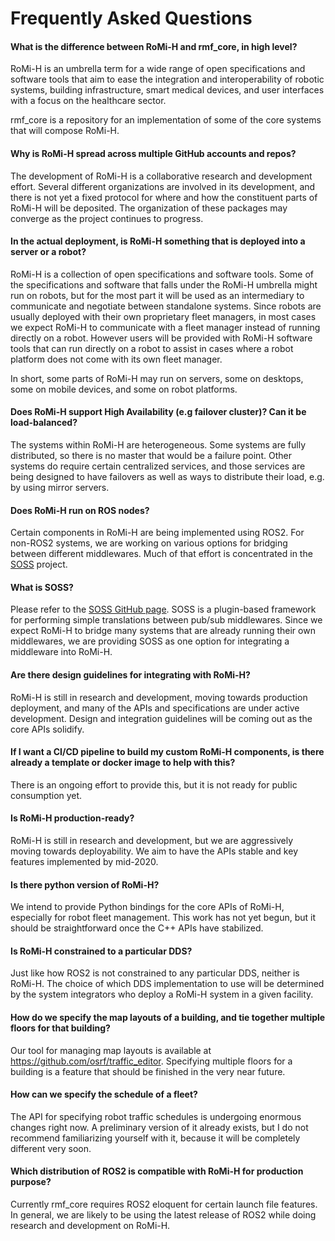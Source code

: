 # Frequently Asked Questions

#### What is the difference between RoMi-H and rmf_core, in high level?

RoMi-H is an umbrella term for a wide range of open specifications and software
tools that aim to ease the integration and interoperability of robotic systems,
building infrastructure, smart medical devices, and user interfaces with a focus
on the healthcare sector.

rmf_core is a repository for an implementation of some of the core systems that
will compose RoMi-H.


#### Why is RoMi-H spread across multiple GitHub accounts and repos?

The development of RoMi-H is a collaborative research and development effort.
Several different organizations are involved in its development, and there is
not yet a fixed protocol for where and how the constituent parts of RoMi-H will
be deposited. The organization of these packages may converge as the project
continues to progress.


#### In the actual deployment, is RoMi-H something that is deployed into a server or a robot?

RoMi-H is a collection of open specifications and software tools. Some of the
specifications and software that falls under the RoMi-H umbrella might run on
robots, but for the most part it will be used as an intermediary to communicate
and negotiate between standalone systems. Since robots are usually deployed with
their own proprietary fleet managers, in most cases we expect RoMi-H to
communicate with a fleet manager instead of running directly on a robot. However
users will be provided with RoMi-H software tools that can run directly on a
robot to assist in cases where a robot platform does not come with its own fleet
manager.

In short, some parts of RoMi-H may run on servers, some on desktops, some on
mobile devices, and some on robot platforms.


#### Does RoMi-H support High Availability (e.g failover cluster)? Can it be load-balanced?

The systems within RoMi-H are heterogeneous. Some systems are fully distributed,
so there is no master that would be a failure point. Other systems do require
certain centralized services, and those services are being designed to have
failovers as well as ways to distribute their load, e.g. by using mirror
servers.


#### Does RoMi-H run on ROS nodes?

Certain components in RoMi-H are being implemented using ROS2. For non-ROS2
systems, we are working on various options for bridging between different
middlewares. Much of that effort is concentrated in the
[SOSS](https://github.com/osrf/soss) project.


#### What is SOSS?

Please refer to the [SOSS GitHub page](https://github.com/osrf/soss). SOSS is a
plugin-based framework for performing simple translations between pub/sub
middlewares. Since we expect RoMi-H to bridge many systems that are already
running their own middlewares, we are providing SOSS as one option for
integrating a middleware into RoMi-H.


#### Are there design guidelines for integrating with RoMi-H?

RoMi-H is still in research and development, moving towards production
deployment, and many of the APIs and specifications are under active
development. Design and integration guidelines will be coming out as the core
APIs solidify.


#### If I want a CI/CD pipeline to build my custom RoMi-H components, is there already a template or docker image to help with this?

There is an ongoing effort to provide this, but it is not ready for public consumption yet.


#### Is RoMi-H production-ready?

RoMi-H is still in research and development, but we are aggressively moving
towards deployability. We aim to have the APIs stable and key features
implemented by mid-2020.


#### Is there python version of RoMi-H?

We intend to provide Python bindings for the core APIs of RoMi-H, especially for
robot fleet management. This work has not yet begun, but it should be
straightforward once the C++ APIs have stabilized.


#### Is RoMi-H constrained to a particular DDS?

Just like how ROS2 is not constrained to any particular DDS, neither is RoMi-H.
The choice of which DDS implementation to use will be determined by the system
integrators who deploy a RoMi-H system in a given facility.


#### How do we specify the map layouts of a building, and tie together multiple floors for that building?

Our tool for managing map layouts is available at
https://github.com/osrf/traffic_editor. Specifying multiple floors for a
building is a feature that should be finished in the very near future.


#### How can we specify the schedule of a fleet?

The API for specifying robot traffic schedules is undergoing enormous changes
right now. A preliminary version of it already exists, but I do not recommend
familiarizing yourself with it, because it will be completely different very
soon.


#### Which distribution of ROS2 is compatible with RoMi-H for production purpose?

Currently rmf_core requires ROS2 eloquent for certain launch file features. In
general, we are likely to be using the latest release of ROS2 while doing
research and development on RoMi-H.
